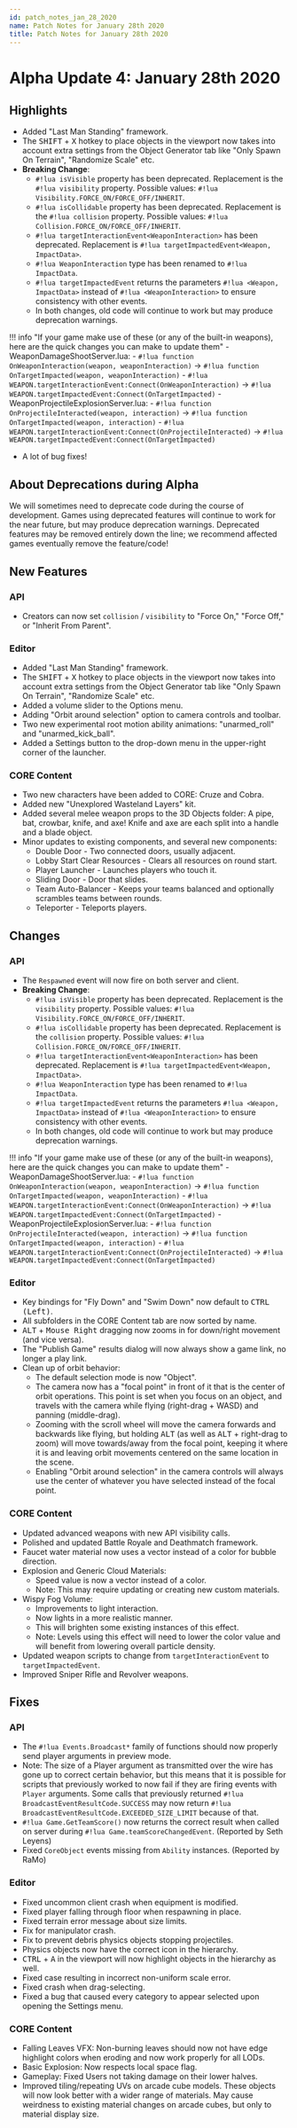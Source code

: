 ```yaml
---
id: patch_notes_jan_28_2020
name: Patch Notes for January 28th 2020
title: Patch Notes for January 28th 2020
---
```


# Alpha Update 4: January 28th 2020

## Highlights

- Added "Last Man Standing" framework.
- The <kbd>SHIFT</kbd> + <kbd>X</kbd> hotkey to place objects in the viewport now takes into account extra settings from the Object Generator tab like "Only Spawn On Terrain", "Randomize Scale" etc.
- **Breaking Change**:
    - `#!lua isVisible` property has been deprecated. Replacement is the `#!lua visibility` property. Possible values: `#!lua Visibility.FORCE_ON/FORCE_OFF/INHERIT`.
    - `#!lua isCollidable` property has been deprecated. Replacement is the `#!lua collision` property. Possible values: `#!lua Collision.FORCE_ON/FORCE_OFF/INHERIT`.
    - `#!lua targetInteractionEvent<WeaponInteraction>` has been deprecated. Replacement is `#!lua targetImpactedEvent<Weapon, ImpactData>`.
    - `#!lua WeaponInteraction` type has been renamed to `#!lua ImpactData`.
    - `#!lua targetImpactedEvent` returns the parameters `#!lua <Weapon, ImpactData>` instead of `#!lua <WeaponInteraction>` to ensure consistency with other events.
    - In both changes, old code will continue to work but may produce deprecation warnings.

!!! info "If your game make use of these (or any of the built-in weapons), here are the quick changes you can make to update them"
        - WeaponDamageShootServer.lua:
            - `#!lua function OnWeaponInteraction(weapon, weaponInteraction)` -> `#!lua function OnTargetImpacted(weapon, weaponInteraction)`
            - `#!lua WEAPON.targetInteractionEvent:Connect(OnWeaponInteraction)` -> `#!lua WEAPON.targetImpactedEvent:Connect(OnTargetImpacted)`
        - WeaponProjectileExplosionServer.lua:
            - `#!lua function OnProjectileInteracted(weapon, interaction)` -> `#!lua function OnTargetImpacted(weapon, interaction)`
            - `#!lua WEAPON.targetInteractionEvent:Connect(OnProjectileInteracted)` -> `#!lua WEAPON.targetImpactedEvent:Connect(OnTargetImpacted)`

- A lot of bug fixes!

## About Deprecations during Alpha

We will sometimes need to deprecate code during the course of development.
Games using deprecated features will continue to work for the near future, but may produce deprecation warnings. Deprecated features may be removed entirely down the line; we recommend affected games eventually remove the feature/code!

## New Features

### API

- Creators can now set `collision` / `visibility` to "Force On," "Force Off," or "Inherit From Parent".

### Editor

- Added "Last Man Standing" framework.
- The <kbd>SHIFT</kbd> + <kbd>X</kbd> hotkey to place objects in the viewport now takes into account extra settings from the Object Generator tab like "Only Spawn On Terrain", "Randomize Scale" etc.
- Added a volume slider to the Options menu.
- Adding "Orbit around selection" option to camera controls and toolbar.
- Two new experimental root motion ability animations: "unarmed_roll" and "unarmed_kick_ball".
- Added a Settings button to the drop-down menu in the upper-right corner of the launcher.

### CORE Content

- Two new characters have been added to CORE: Cruze and Cobra.
- Added new "Unexplored Wasteland Layers" kit.
- Added several melee weapon props to the 3D Objects folder: A pipe, bat, crowbar, knife, and axe! Knife and axe are each split into a handle and a blade object.
- Minor updates to existing components, and several new components:
    - Double Door - Two connected doors, usually adjacent.
    - Lobby Start Clear Resources - Clears all resources on round start.
    - Player Launcher - Launches players who touch it.
    - Sliding Door - Door that slides.
    - Team Auto-Balancer - Keeps your teams balanced and optionally scrambles teams between rounds.
    - Teleporter - Teleports players.

## Changes

### API

- The `Respawned` event will now fire on both server and client.
- **Breaking Change**:
    - `#!lua isVisible` property has been deprecated. Replacement is the `visibility` property. Possible values: `#!lua Visibility.FORCE_ON/FORCE_OFF/INHERIT`.
    - `#!lua isCollidable` property has been deprecated. Replacement is the `collision` property. Possible values: `#!lua Collision.FORCE_ON/FORCE_OFF/INHERIT`.
    - `#!lua targetInteractionEvent<WeaponInteraction>` has been deprecated. Replacement is `#!lua targetImpactedEvent<Weapon, ImpactData>`.
    - `#!lua WeaponInteraction` type has been renamed to `#!lua ImpactData`.
    - `#!lua targetImpactedEvent` returns the parameters `#!lua <Weapon, ImpactData>` instead of `#!lua <WeaponInteraction>` to ensure consistency with other events.
    - In both changes, old code will continue to work but may produce deprecation warnings.

!!! info "If your game make use of these (or any of the built-in weapons), here are the quick changes you can make to update them"
        - WeaponDamageShootServer.lua:
            - `#!lua function OnWeaponInteraction(weapon, weaponInteraction)` -> `#!lua function OnTargetImpacted(weapon, weaponInteraction)`
            - `#!lua WEAPON.targetInteractionEvent:Connect(OnWeaponInteraction)` -> `#!lua WEAPON.targetImpactedEvent:Connect(OnTargetImpacted)`
        - WeaponProjectileExplosionServer.lua:
            - `#!lua function OnProjectileInteracted(weapon, interaction)` -> `#!lua function OnTargetImpacted(weapon, interaction)`
            - `#!lua WEAPON.targetInteractionEvent:Connect(OnProjectileInteracted)` -> `#!lua WEAPON.targetImpactedEvent:Connect(OnTargetImpacted)`

### Editor

- Key bindings for "Fly Down" and "Swim Down" now default to <kbd>CTRL (Left)</kbd>.
- All subfolders in the CORE Content tab are now sorted by name.
- <kbd>ALT</kbd> + <kbd>Mouse Right</kbd> dragging now zooms in for down/right movement (and vice versa).
- The "Publish Game" results dialog will now always show a game link, no longer a play link.
- Clean up of orbit behavior:
    - The default selection mode is now "Object".
    - The camera now has a "focal point" in front of it that is the center of orbit operations. This point is set when you focus on an object, and travels with the camera while flying (right-drag + WASD) and panning (middle-drag).
    - Zooming with the scroll wheel will move the camera forwards and backwards like flying, but holding <kbd>ALT</kbd> (as well as <kbd>ALT</kbd> + right-drag to zoom) will move towards/away from the focal point, keeping it where it is and leaving orbit movements centered on the same location in the scene.
    - Enabling "Orbit around selection" in the camera controls will always use the center of whatever you have selected instead of the focal point.

### CORE Content

- Updated advanced weapons with new API visibility calls.
- Polished and updated Battle Royale and Deathmatch framework.
- Faucet water material now uses a vector instead of a color for bubble direction.
- Explosion and Generic Cloud Materials:
    - Speed value is now a vector instead of a color.
    - Note: This may require updating or creating new custom materials.
- Wispy Fog Volume:
    - Improvements to light interaction.
    - Now lights in a more realistic manner.
    - This will brighten some existing instances of this effect.
    - Note: Levels using this effect will need to lower the color value and will benefit from lowering overall particle density.
- Updated weapon scripts to change from `targetInteractionEvent` to `targetImpactedEvent`.
- Improved Sniper Rifle and Revolver weapons.

## Fixes

### API

- The `#!lua Events.Broadcast*` family of functions should now properly send player arguments in preview mode.
- Note: The size of a Player argument as transmitted over the wire has gone up to correct certain behavior, but this means that it is possible for scripts that previously worked to now fail if they are firing events with `Player` arguments. Some calls that previously returned `#!lua BroadcastEventResultCode.SUCCESS` may now return `#!lua BroadcastEventResultCode.EXCEEDED_SIZE_LIMIT` because of that.
- `#!lua Game.GetTeamScore()` now returns the correct result when called on server during `#!lua Game.teamScoreChangedEvent`. (Reported by Seth Leyens)
- Fixed `CoreObject` events missing from `Ability` instances. (Reported by RaMo)

### Editor

- Fixed uncommon client crash when equipment is modified.
- Fixed player falling through floor when respawning in place.
- Fixed terrain error message about size limits.
- Fix for manipulator crash.
- Fix to prevent debris physics objects stopping projectiles.
- Physics objects now have the correct icon in the hierarchy.
- <kbd>CTRL</kbd> + <kbd>A</kbd> in the viewport will now highlight objects in the hierarchy as well.
- Fixed case resulting in incorrect non-uniform scale error.
- Fixed crash when drag-selecting.
- Fixed a bug that caused every category to appear selected upon opening the Settings menu.

### CORE Content

- Falling Leaves VFX: Non-burning leaves should now not have edge highlight colors when eroding and now work properly for all LODs.
- Basic Explosion: Now respects local space flag.
- Gameplay: Fixed Users not taking damage on their lower halves.
- Improved tiling/repeating UVs on arcade cube models. These objects will now look better with a wider range of materials. May cause weirdness to existing material changes on arcade cubes, but only to material display size.
